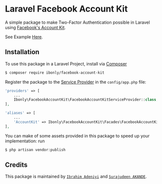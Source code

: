 # Laravel Facebook Account Kit
A simple package to make Two-Factor Authentication possible in Laravel using [Facebook's Account Kit](https://developers.facebook.com/docs/accountkit). 

See Example [Here](lagosworkshop.herokuapp.com).


## Installation
To use this package in a Laravel Project, install via [Composer](https://getcomposer.org/)
```bash
$ composer require ibonly/facebook-account-kit
```
Register the package to the [Service Provider](https://laravel.com/docs/5.4/providers) in the `config/app.php` file:
```php
'providers' => [
    ...
    Ibonly\FacebookAccountKit\FacebookAccountKitServiceProvider::class,
], 

'aliases' => [
    ...
    'AccountKit' => Ibonly\FacebookAccountKit\Facades\FacebookAccountKitFacade::class,
],
```
You can make of some assets provided in this package to speed up your implementation:
run
```bash
$ php artisan vendor:publish
```
## Credits

This package is maintained by [`Ibrahim Adeniyi`](ibonly01@gmail.com) and [`Surajudeen AKANDE`](surajudeen.akande@andela.com).
